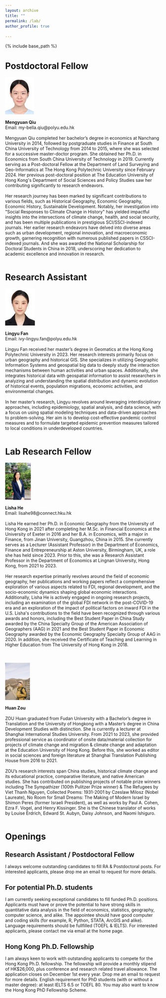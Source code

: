 ```yaml
---
layout: archive
title: ""
permalink: /lab/
author_profile: true

---
```


{% include base_path %}

Postdoctoral Fellow
=====
<div style="margin-bottom:50px">
    <img src="/images/Mengyuan_Qiu_Photo.jpg" alt="Mengyuan_Qiu_Photo" style="height:120px;">
    <p>
        <b>Mengyuan Qiu</b><br>
        Email: my-bella.qiu@polyu.edu.hk<br><br>
        Mengyuan Qiu completed her bachelor’s degree in economics at Nanchang University in 2014, followed by postgraduate studies in Finance at South China University of Technology from 2014 to 2015, where she was selected for a successive master-doctor program. She obtained her Ph.D. in Economics from South China University of Technology in 2019. Currently serving as a Post-doctoral Fellow at the Department of Land Surveying and Geo-Informatics at The Hong Kong Polytechnic University since February 2024. Her previous post-doctoral position at The Education University of Hong Kong's Department of Social Sciences and Policy Studies saw her contributing significantly to research endeavors.<br><br>
        Her research journey has been marked by significant contributions to various fields, such as Historical Geography, Economic Geography, Economic History, Sustainable Development. Notably, her investigation into "Social Responses to Climate Change in History" has yielded impactful insights into the intersections of climate change, health, and social security, and has been multiple publications in prestigious SCI/SSCI-indexed journals. Her earlier research endeavors have delved into diverse areas such as urban development, regional innovation, and macroeconomic growth, garnering recognition with numerous published papers in CSSCI-indexed journals. And she was awarded the National Scholarship for Doctoral Students in China in 2018, underscoring her dedication to academic excellence and innovation in research.
    </p>
</div>



Research Assistant
=====
<div style="margin-bottom:50px">
    <img src="/images/Lingyu_FAN_Photo.jpg" alt="Lingyu_FAN_Photo" style="height:120px;">
    <p>
        <b>Lingyu Fan</b><br>
        Email: ivy-lingyu.fan@polyu.edu.hk<br><br>
        Lingyu Fan received her master’s degree in Geomatics at the Hong Kong Polytechnic University in 2023. Her research interests primarily focus on urban geography and historical GIS. She specializes in utilizing Geographic Information Systems and geospatial big data to deeply study the interaction mechanisms between human activities and urban spaces. Additionally, she integrates historical data with geospatial information to assist researchers in analyzing and understanding the spatial distribution and dynamic evolution of historical events, population migrations, economic activities, and environmental changes. <br><br>
        In her master’s research, Lingyu revolves around leveraging interdisciplinary approaches, including epidemiology, spatial analysis, and data science, with a focus on using spatial modeling techniques and data-driven approaches to problem-solving. Her aim is to develop cost-effective pandemic control measures and to formulate targeted epidemic prevention measures tailored to local conditions in underdeveloped countries.
    </p>
</div>

Lab Research Fellow
=====
<div style="margin-bottom:50px">
    <img src="/images/Lisha_He_Photo.jpg" alt="Lisha_He_Photo" style="height:120px;">
    <p>
        <b>Lisha He</b><br>
        Email: lisahe98@connect.hku.hk<br><br>
        Lisha He earned her Ph.D. in Economic Geography from the University of Hong Kong in 2021 after completing her M.Sc. in Financial Economics at the University of Exeter in 2016 and her B.A. in Economics, with a major in Finance, from Jinan University, Guangzhou, China in 2015. She currently serves as a Lecturer (Assistant Professor) in the Department of Economics, Finance and Entrepreneurship at Aston University, Birmingham, UK, a role she has held since 2023. Prior to this, she was a Research Assistant Professor in the Department of Economics at Lingnan University, Hong Kong, from 2021 to 2023.<br><br>
        Her research expertise primarily revolves around the field of economic geography, her publications and working papers reflect a comprehensive exploration of various aspects related to FDI, regional development, and the socio-economic dynamics shaping global economic interactions. Additionally, Lisha He is actively engaged in ongoing research projects, including an examination of the global FDI network in the post-COVID-19 era and an exploration of the impact of political factors on inward FDI in the U.S. Lisha's contributions to the field have been recognized through various awards and honors, including the Best Student Paper in China Study awarded by the China Specialty Group of the American Association of Geographers (AAG) in 2021 and the Best Student Paper in Economic Geography awarded by the Economic Geography Specialty Group of AAG in 2020. In addition, she received the Certificate of Teaching and Learning in Higher Education from The University of Hong Kong in 2018.
    </p>
</div>

<div style="margin-bottom:50px">
    <img src="/images/ZOU huan.jpg" alt="Huan_Zou_Photo" style="height:120px;">
<p>
        <b>Huan Zou</b><br>
    <br>
        ZOU Huan graduated from Fudan University with a Bachelor’s degree in Translation and the University of Hongkong with a Master’s degree in China Development Studies with distinction. She is currently a lecturer at Shanghai International Studies University. From 2021 to 2023, she provided professional service as coordinator of onsite data/material collection for projects of climate change and migration & climate change and adaptation at the Education University of Hong Kong. Before this, she worked as editor in social sciences and foreign literature at Shanghai Translation Publishing House from 2016 to 2021.<br><br>
        ZOU’s research interests span China studies, historical climate change and its educational practice, comparative literature, and native American studies. She has contributed on publishing projects of notable prize winners including The Sympathizer (100th Pulitzer Prize winner) & The Refugees by Viet Thanh Nguyen, Collected Poems: 1931-2001 by Czeslaw Milosz (Nobel Laureate), No Room for Small Dreams: The Making of Modern Israel by Shimon Peres (former Israeli President), as well as works by Paul A. Cohen, Ezra F. Vogel, and Henry Kissinger. She is the Chinese translator of works by Louise Erdrich, Edward St. Aubyn, Daisy Johnson, and Naomi Ishiguro.
       </p>
</div>  
    
Openings
=====

Research Assistant / Postdoctoral Fellow
-----
I always welcome outstanding candidates to fill RA & Postdoctoral posts. For interested applicants, please drop me an email to request for more details. 

For potential Ph.D. students
-----
I am currently seeking exceptional candidates to fill funded Ph.D. positions. Applicants must have or prove the potential to have strong skills in quantitative data analysis in the field of economics, statistics, geography, computer science, and alike. The appointee should have good computer and coding skills (for example, R, Python, STATA, ArcGIS and alike). Language requirements should be fullfilled (TOEFL & IELTS). For interested applicants, please contact me via email at the home page.

Hong Kong Ph.D. Fellowship
-----
I am always keen to work with outstanding applicants to compete for the Hong Kong Ph.D. fellowship. The fellowship will provide a monthly stipend of HK$26,000, plus conference and research related travel allowance. The application closes on December 1st every year. Drop me an email to request for more details. English requirement for PhD students (with or without a master degree): at least IELTS 6.5 or TOEFL 80. You may also want to know the Hong Kong PhD Fellowship Scheme.
